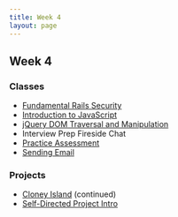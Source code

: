 ```yaml
---
title: Week 4
layout: page
---
```


## Week 4

### Classes

* [Fundamental Rails Security](../lessons/fundamental_rails_security)
* [Introduction to JavaScript](../lessons/intro_to_javascript)
* [jQuery DOM Traversal and Manipulation](../lessons/jquery_dom_traversal_and_manipulation)
* Interview Prep Fireside Chat
* [Practice Assessment](../lessons/practice_assessment)
* [Sending Email](../lessons/sending_email_sendgrid)

### Projects

* [Cloney Island](../projects/cloney_island/cloney_island) (continued)
* [Self-Directed Project Intro](../projects/self_directed_project)
